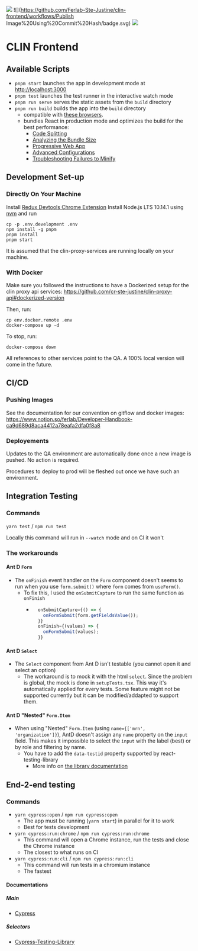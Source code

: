 ![](https://github.com/Ferlab-Ste-Justine/clin-frontend/workflows/Build/badge.svg)
![](https://github.com/Ferlab-Ste-Justine/clin-frontend/workflows/Publish Image%20Using%20Commit%20Hash/badge.svg)
![](https://github.com/Ferlab-Ste-Justine/clin-frontend/workflows/Publish%20Image%20Using%20Tag/badge.svg)

# CLIN Frontend

## Available Scripts

- `pnpm start` launches the app in development mode at [http://localhost:3000](http://localhost:3000)
- `pnpm test` launches the test runner in the interactive watch mode
- `pnpm run serve` serves the static assets from the `build` directory
- `pnpm run build` builds the app into the `build` directory
  - compatible with [these browsers](https://browserl.ist/?q=last+3+version%2C+not+op_mini+all%2C+not+%3C+1%25).<br>
  - bundles React in production mode and optimizes the build for the best performance:
    - [Code Splitting](https://facebook.github.io/create-react-app/docs/code-splitting)
    - [Analyzing the Bundle Size](https://facebook.github.io/create-react-app/docs/analyzing-the-bundle-size)
    - [Progressive Web App](https://facebook.github.io/create-react-app/docs/making-a-progressive-web-app)
    - [Advanced Configurations](https://facebook.github.io/create-react-app/docs/advanced-configuration)
    - [Troubleshooting Failures to Minify](https://facebook.github.io/create-react-app/docs/troubleshooting#npm-run-build-fails-to-minify)

## Development Set-up

### Directly On Your Machine

Install [Redux Devtools Chrome Extension](https://chrome.google.com/webstore/detail/redux-devtools/lmhkpmbekcpmknklioeibfkpmmfibljd?hl=en)
Install Node.js LTS 10.14.1 using [nvm](https://github.com/creationix/nvm/blob/master/README.md) and run

```
cp -p .env.development .env
npm install -g pnpm
pnpm install
pnpm start
```

It is assumed that the clin-proxy-services are running locally on your machine.

### With Docker

Make sure you followed the instructions to have a Dockerized setup for the clin proxy api services: https://github.com/cr-ste-justine/clin-proxy-api#dockerized-version

Then, run:

```
cp env.docker.remote .env
docker-compose up -d
```

To stop, run:

```
docker-compose down
```

All references to other services point to the QA. A 100% local version will come in the future.

## CI/CD

### Pushing Images

See the documentation for our convention on gitflow and docker images: https://www.notion.so/ferlab/Developer-Handbook-ca9d689d8aca4412a78eafa2dfa0f8a8

### Deployements

Updates to the QA environment are automatically done once a new image is pushed. No action is required.

Procedures to deploy to prod will be fleshed out once we have such an environment.

## Integration Testing

### Commands

`yarn test` / `npm run test`

Locally this command will run in `--watch` mode and on CI it won't

### The workarounds

#### Ant D `Form`

- The `onFinish` event handler on the `Form` component doesn't seems to run when you use `form.submit()` where `form` comes from `useForm()`.
  - To fix this, I used the `onSubmitCapture` to run the same function as `onFinish`
    - ```jsx
        onSubmitCapture={() => {
          onFormSubmit(form.getFieldsValue());
        }}
        onFinish={(values) => {
          onFormSubmit(values);
        }}
      ```

#### Ant D `Select`

- The `Select` component from Ant D isn't testable (you cannot open it and select an option)
  - The workaround is to mock it with the html `select`. Since the problem is global, the mock is done in `setupTests.tsx`. This way it's automatically applied for every tests. Some feature might not be supported currently but it can be modified/addapted to support them.

#### Ant D "Nested" `Form.Item`

- When using "Nested" `Form.Item` (using `name={['mrn', 'organization']}`), AntD doesn't assign any `name` property on the `input` field. This makes it impossible to select the `input` with the label (best) or by role and filtering by name.
  - You have to add the `data-testid` property supported by react-testing-library
    - More info on [the library documentation](https://testing-library.com/docs/queries/about/#priority)

## End-2-end testing

### Commands

- `yarn cypress:open` / `npm run cypress:open`
  - The app must be running (`yarn start`) in parallel for it to work
  - Best for tests development
- `yarn cypress:run:chrome` / `npm run cypress:run:chrome`
  - This command will open a Chrome instance, run the tests and close the Chrome instance
  - The closest to what runs on CI
- `yarn cypress:run:cli` / `npm run cypress:run:cli`
  - This command will run tests in a chromium instance
  - The fastest

#### Documentations

##### Main

- [Cypress](https://docs.cypress.io/)

##### Selectors

- [Cypress-Testing-Library](https://testing-library.com/docs/cypress-testing-library/intro/)
